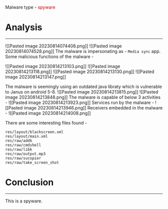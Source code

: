 
Malware type - <span style="color:#c00000">spyware</span>
<br>

# Analysis
------
![[Pasted image 20230814074408.png]]
![[Pasted image 20230814074528.png]]
The malware is impersonating as - `Media sync` app.
Some malicious functions of the malware -

![[Pasted image 20230814213103.png]]
![[Pasted image 20230814213118.png]]
![[Pasted image 20230814213130.png]]
![[Pasted image 20230814213147.png]]

The malware is seemingly using an outdated java libraty which is vulnerable to Janus on android 5-8.
![[Pasted image 20230814213815.png]]
![[Pasted image 20230814213848.png]]
The malware is capable of below 3 activities -
![[Pasted image 20230814213923.png]]
Services run by the malware -
![[Pasted image 20230814213946.png]]
Receivers embedded in the malware -
![[Pasted image 20230814214008.png]]

There are some interesting files found -

```
res/layout/blackscreen.xml  
res/layout/main.xml  
res/raw/addk  
res/raw/cmdshell  
res/raw/libk  
res/raw/output.mp3  
res/raw/sucopier  
res/raw/take_screen_shot
```

# Conclusion
-----
This is a spyware.